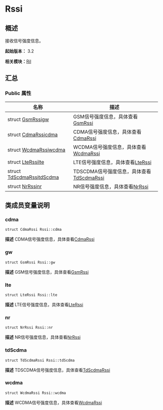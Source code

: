 # Rssi


## 概述

接收信号强度信息。

**起始版本：** 3.2

**相关模块：**[Ril](_ril_v10.md)


## 汇总


### Public 属性

| 名称 | 描述 | 
| -------- | -------- |
| struct [GsmRssi](_gsm_rssi_v10.md)[gw](#gw) | GSM信号强度信息，具体查看[GsmRssi](_gsm_rssi_v10.md) | 
| struct [CdmaRssi](_cdma_rssi_v10.md)[cdma](#cdma) | CDMA信号强度信息，具体查看[CdmaRssi](_cdma_rssi_v10.md) | 
| struct [WcdmaRssi](_wcdma_rssi_v10.md)[wcdma](#wcdma) | WCDMA信号强度信息，具体查看[WcdmaRssi](_wcdma_rssi_v10.md) | 
| struct [LteRssi](_lte_rssi_v10.md)[lte](#lte) | LTE信号强度信息，具体查看[LteRssi](_lte_rssi_v10.md) | 
| struct [TdScdmaRssi](_td_scdma_rssi_v10.md)[tdScdma](#tdscdma) | TDSCDMA信号强度信息，具体查看[TdScdmaRssi](_td_scdma_rssi_v10.md) | 
| struct [NrRssi](_nr_rssi_v10.md)[nr](#nr) | NR信号强度信息，具体查看[NrRssi](_nr_rssi_v10.md) | 


## 类成员变量说明


### cdma

```
struct CdmaRssi Rssi::cdma
```
**描述**
CDMA信号强度信息，具体查看[CdmaRssi](_cdma_rssi_v10.md)


### gw

```
struct GsmRssi Rssi::gw
```
**描述**
GSM信号强度信息，具体查看[GsmRssi](_gsm_rssi_v10.md)


### lte

```
struct LteRssi Rssi::lte
```
**描述**
LTE信号强度信息，具体查看[LteRssi](_lte_rssi_v10.md)


### nr

```
struct NrRssi Rssi::nr
```
**描述**
NR信号强度信息，具体查看[NrRssi](_nr_rssi_v10.md)


### tdScdma

```
struct TdScdmaRssi Rssi::tdScdma
```
**描述**
TDSCDMA信号强度信息，具体查看[TdScdmaRssi](_td_scdma_rssi_v10.md)


### wcdma

```
struct WcdmaRssi Rssi::wcdma
```
**描述**
WCDMA信号强度信息，具体查看[WcdmaRssi](_wcdma_rssi_v10.md)
